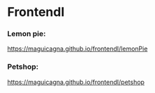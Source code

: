 # FrontendI
### Lemon pie:
https://maguicagna.github.io/frontendI/lemonPie

### Petshop:
https://maguicagna.github.io/frontendI/petshop
